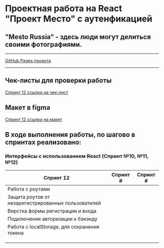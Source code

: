 # Проектная работа на React "Проект Место" c аутенфикацией

## "Mesto Russia" - здесь люди могут делиться своими фотографиями.

---

[GitHub Pages проекта](https://rasabirov.github.io/react-mesto-auth/)

---

## Чек-листы для проверки работы

[Спринт 12 ссылка на чек-лист](https://code.s3.yandex.net/web-developer/checklists-pdf/new-program/checklist-12.pdf)

## Макет в figma

[Спринт 12 ссылка на макет](https://www.figma.com/file/5H3gsn5lIGPwzBPby9jAOo/JavaScript.-Sprint-12?node-id=4453%3A2)

## В ходе выполнения работы, по шагово в спринтах реализовано:

### Интерфейсы с использованием React (Спринт №10, №11, №12)

| Спринт 12                                           | Спринт # | Спринт # |
| --------------------------------------------------- | :------: | :------: |
| Работа с роутами                                    |          |          |
| Защита роутов от незарегистрированных пользователей |          |          |
| Верстка формы регистрации и входа                   |          |          |
| Подключение авторизации к бэкэнду                   |          |          |
| Работа с localStorage, для сохранения токена        |          |          |
|                                                     |          |          |
|                                                     |          |          |
|                                                     |          |          |
